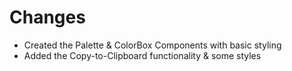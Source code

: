 # **Changes**

- Created the Palette & ColorBox Components with basic styling
- Added the Copy-to-Clipboard functionality & some styles
